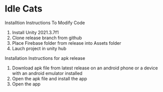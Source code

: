 # Idle Cats
 
Installtion Instructions To Modify Code
1. Install Unity 2021.3.7f1
2. Clone release branch from github
3. Place Firebase folder from release into Assets folder
4. Lauch project in unity hub


Installation Instructions for apk release
1. Download apk file from latest release on an android phone or a device with an android emulator installed
2. Open the apk file and install the app
3. Open the app